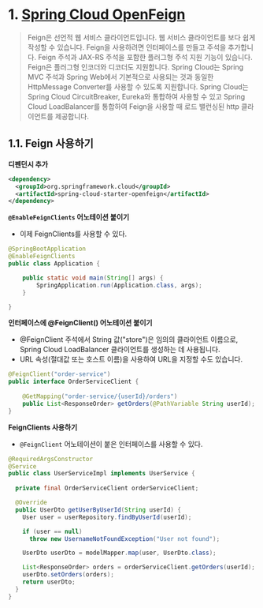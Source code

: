 # 1. [Spring Cloud OpenFeign](https://docs.spring.io/spring-cloud-openfeign/docs/current/reference/html/)

> Feign은 선언적 웹 서비스 클라이언트입니다. 웹 서비스 클라이언트를 보다 쉽게 작성할 수 있습니다. Feign을 사용하려면 인터페이스를 만들고 주석을 추가합니다. Feign 주석과 JAX-RS 주석을 포함한 플러그형 주석 지원 기능이 있습니다. Feign은 플러그형 인코더와 디코더도 지원합니다. Spring Cloud는 Spring MVC 주석과 Spring Web에서 기본적으로 사용되는 것과 동일한 HttpMessage Converter를 사용할 수 있도록 지원합니다. Spring Cloud는 Spring Cloud CircuitBreaker, Eureka와 통합하여 사용할 수 있고 Spring Cloud LoadBalancer를 통합하여 Feign을 사용할 때 로드 밸런싱된 http 클라이언트를 제공합니다.



## 1.1. Feign 사용하기

**디펜던시 추가**

```xml
<dependency>
  <groupId>org.springframework.cloud</groupId>
  <artifactId>spring-cloud-starter-openfeign</artifactId>
</dependency>
```



**`@EnableFeignClients` 어노테이션 붙이기**

* 이제 FeignClients를 사용할 수 있다.

```java
@SpringBootApplication
@EnableFeignClients
public class Application {

    public static void main(String[] args) {
        SpringApplication.run(Application.class, args);
    }

}
```



**인터페이스에 @FeignClient() 어노테이션 붙이기**

* @FeignClient 주석에서 String 값("store")은 임의의 클라이언트 이름으로, Spring Cloud LoadBalancer 클라이언트를 생성하는 데 사용됩니다. 
* URL 속성(절대값 또는 호스트 이름)을 사용하여 URL을 지정할 수도 있습니다.

```java
@FeignClient("order-service")
public interface OrderServiceClient {
    
    @GetMapping("order-service/{userId}/orders")
    public List<ResponseOrder> getOrders(@PathVariable String userId);
}
```



**FeignClients 사용하기**

* `@FeignClient` 어노테이션이 붙은 인터페이스를 사용할 수 있다.

```java
@RequiredArgsConstructor
@Service
public class UserServiceImpl implements UserService {
  
  private final OrderServiceClient orderServiceClient;

  @Override
  public UserDto getUserByUserId(String userId) {
    User user = userRepository.findByUserId(userId);

    if (user == null)
      throw new UsernameNotFoundException("User not found");

    UserDto userDto = modelMapper.map(user, UserDto.class);

    List<ResponseOrder> orders = orderServiceClient.getOrders(userId);
    userDto.setOrders(orders);
    return userDto;
  }
}
```